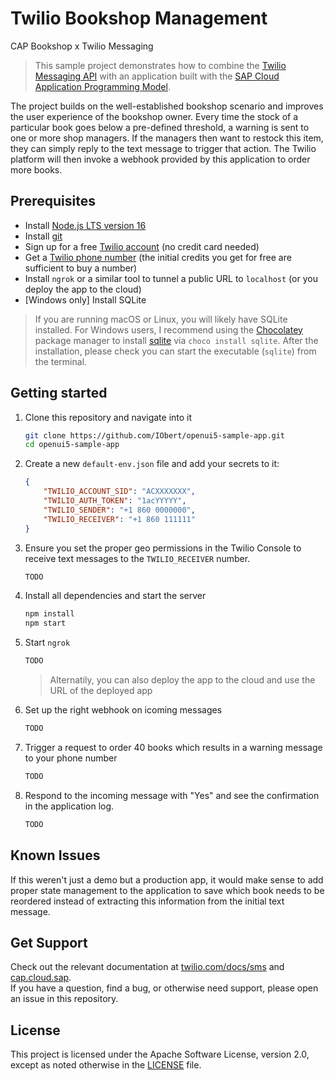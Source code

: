 # Twilio Bookshop Management
CAP Bookshop x Twilio Messaging

> This sample project demonstrates how to combine the [Twilio Messaging API](https://www.twilio.com/messaging) with an application built with the [SAP Cloud Application Programming Model](https://cap.cloud.sap/docs/).

The project builds on the well-established bookshop scenario and improves the user experience of the bookshop owner. Every time the stock of a particular book goes below a pre-defined threshold, a warning is sent to one or more shop managers. If the managers then want to restock this item, they can simply reply to the text message to trigger that action. The Twilio platform will then invoke a webhook provided by this application to order more books.


## Prerequisites
- Install [Node.js LTS version 16](https://nodejs.org/en/download) 
- Install [git](https://nodejs.org/en/download) 
- Sign up for a free [Twilio account](https://www.twilio.com/referral/iSDwWn) (no credit card needed)
- Get a [Twilio phone number](https://www.youtube.com/watch?v=f9jE5ywz8cs) (the initial credits you get for free are sufficient to buy a number)
- Install `ngrok` or a similar tool to tunnel a public URL to `localhost` (or you deploy the app to the cloud)
- [Windows only] Install SQLite
>  If you are running macOS or Linux, you will likely have SQLite installed. For Windows users, I recommend using the [Chocolatey](https://chocolatey.org/) package manager to install [sqlite](https://community.chocolatey.org/packages/SQLite) via `choco install sqlite`. After the installation, please check you can start the executable (`sqlite`) from the terminal.

## Getting started
1. Clone this repository and navigate into it
    ```sh
    git clone https://github.com/IObert/openui5-sample-app.git
    cd openui5-sample-app
    ```

1. Create a new `default-env.json` file and add your secrets to it:
    ```json
    {
        "TWILIO_ACCOUNT_SID": "ACXXXXXXX",
        "TWILIO_AUTH_TOKEN": "1acYYYYY",
        "TWILIO_SENDER": "+1 860 0000000",
        "TWILIO_RECEIVER": "+1 860 111111"
    }
    ```
1. Ensure you set the proper geo permissions in the Twilio Console to receive text messages to the `TWILIO_RECEIVER` number.
    ```sh
    TODO
    ```
1. Install all dependencies and start the server
    ```sh
    npm install
    npm start
    ```
1. Start `ngrok`
    ```sh
    TODO
    ```
    > Alternatily, you can also deploy the app to the cloud and use the URL of the deployed app
1. Set up the right webhook on icoming messages
    ```sh
    TODO
    ```
1. Trigger a request to order 40 books which results in a warning message to your phone number
    ```sh
    TODO
    ```
1. Respond to the incoming message with "Yes" and see the confirmation in the application log.
    ```sh
    TODO
    ```

## Known Issues
If this weren't just a demo but a production app, it would make sense to add proper state management to the application to save which book needs to be reordered instead of extracting this information from the initial text message.

## Get Support

Check out the relevant documentation at [twilio.com/docs/sms](https://www.twilio.com/docs/sms) and [cap.cloud.sap](https://cap.cloud.sap). <br>
If you have a question, find a bug, or otherwise need support, please open an issue in this repository.


## License

This project is licensed under the Apache Software License, version 2.0, except as noted otherwise in the [LICENSE](LICENSE) file.

